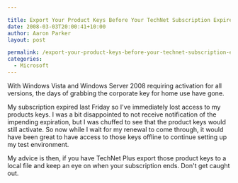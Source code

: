 ```yaml
---

title: Export Your Product Keys Before Your TechNet Subscription Expires
date: 2008-03-03T20:00:41+10:00
author: Aaron Parker
layout: post

permalink: /export-your-product-keys-before-your-technet-subscription-expires/
categories:
  - Microsoft
---
```

With Windows Vista and Windows Server 2008 requiring activation for all versions, the days of grabbing the corporate key for home use have gone.&#160; 

My subscription expired last Friday so I've immediately lost access to my products keys. I was a bit disappointed to not receive notification of the impending expiration, but I was chuffed to see that the product keys would still activate. So now while I wait for my renewal to come through, it would have been great to have access to those keys offline to continue setting up my test environment.

My advice is then, if you have TechNet Plus export those product keys to a local file and keep an eye on when your subscription ends. Don't get caught out.
